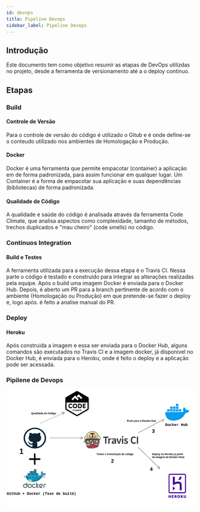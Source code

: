 ```yaml
---
id: devops
title: Pipeline Devops
sidebar_label: Pipeline Devops
---
```


## Introdução 
Este documento tem como objetivo resumir as etapas de DevOps utilizdas no projeto, desde a ferramenta de versionamento até a o deploy contínuo.

## Etapas

### Build
#### Controle de Versão
Para o controle de versão do código é utilizado o Gitub e é onde define-se o conteudo utilizado nos ambientes de Homologação e Produção.

#### Docker
Docker é uma ferramenta que permite empacotar (container) a aplicação em de forma padronizada, para assim funcionar em qualquer lugar. Um Container é a forma de empacotar sua aplicação e suas dependências (bibliotecas) de forma padronizada. 

#### Qualidade de Código
A qualidade e saúde do código é analisada através da ferramenta Code Climate, que analisa aspectos como complexidade, tamanho de métodos, trechos duplicados e "mau cheiro" (code smells) no código.

### Continuos Integration
#### Build e Testes
A ferramenta utilizada para a execução dessa etapa é o Travis CI. Nessa parte o código é testado e construído para integrar as alterações realizadas pela equipe. 
Após o build uma imagem Docker é enviada para o Docker Hub. Depois, é aberto um PR para a branch pertinente de acordo com o ambiente (Homologação ou Produção) em que pretende-se fazer o deploy e, logo após. é feito a analise manual do PR.

### Deploy
#### Heroku
Após construida a imagem e essa ser enviada para o Docker Hub, alguns comandos são executados no Travis CI e a imagem docker, já dísponivel no Docker Hub, é enviada para o Heroku, onde é feito o deploy e a aplicação pode ser acessada.

### Pipilene de Devops

[![Pipeline Devops](./assets/imagens/devops.png)](./assets/imagens/devops.png)
